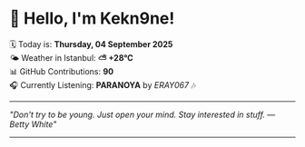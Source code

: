 # 👋 Hello, I'm Kekn9ne!

🗓️ Today is: **Thursday, 04 September 2025**  
🌤️ Weather in Istanbul: **⛅️  +28°C**  
📊 GitHub Contributions: **90**  
🎧 Currently Listening: **PARANOYA** by *ERAY067* 🎶

---

_"Don't try to be young. Just open your mind. Stay interested in stuff. — *Betty White*"_

---
